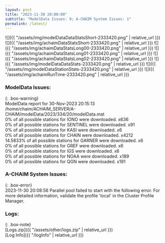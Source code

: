 ```yaml
---
layout: post
title: "2023-11-30 20:00:00"
subtitle: "ModelData Issues: 9; A-CHAIM System Issues: 1"
permalink: /latest/
---
```


![]({{ "/assets/img/modelDataDataStatsShort-2333420.png" | relative_url }})
![]({{ "/assets/img/achaimDataStatsShort-2333420.png" | relative_url }})
![]({{ "/assets/img/achaimDataStatsLong00-2333420.png" | relative_url }})
![]({{ "/assets/img/achaimDataStatsLong01-2333420.png" | relative_url }})
![]({{ "/assets/img/achaimDataStatsLong02-2333420.png" | relative_url }})
![]({{ "/assets/img/modelDataDataStats-2333420.png" | relative_url }})
![]({{ "/assets/img/modelDataStationStats-2333420.png" | relative_url }})
![]({{ "/assets/img/achaimRunTime-2333420.png" | relative_url }})


### ModelData Issues:  
  
{: .box-warning}  
 ModelData report for 30-Nov-2023 20:15:13   
 /home/chaim/ACHAIM_SERVER/A-CHAIM/modelData/2023/334/20/modelData.mat   
 0% of all possible stations for IONO were downloaded. x636   
 0% of all possible stations for SENTINEL were downloaded. x91   
 0% of all possible stations for KASI were downloaded. x6   
 0% of all possible stations for CHAIN were downloaded. x4212   
 14.5833% of all possible stations for GARNER were downloaded. x6   
 0% of all possible stations for GREF were downloaded. x6   
 0% of all possible stations for IGS were downloaded. x6   
 0% of all possible stations for NOAA were downloaded. x189   
 0% of all possible stations for QGN were downloaded. x191   
  
### A-CHAIM System Issues:  
  
{: .box-error}  
2023-11-30 20:08:56 Parallel pool failed to start with the following error. For more detailed information, validate the profile 'local' in the Cluster Profile Manager.  

### Logs:  
  
{: .box-note}  
[Logs.zip]({{ "/assets/other/logs.zip" | relative_url }})  
[Log Info]({{ "/logInfo" | relative_url }})  
